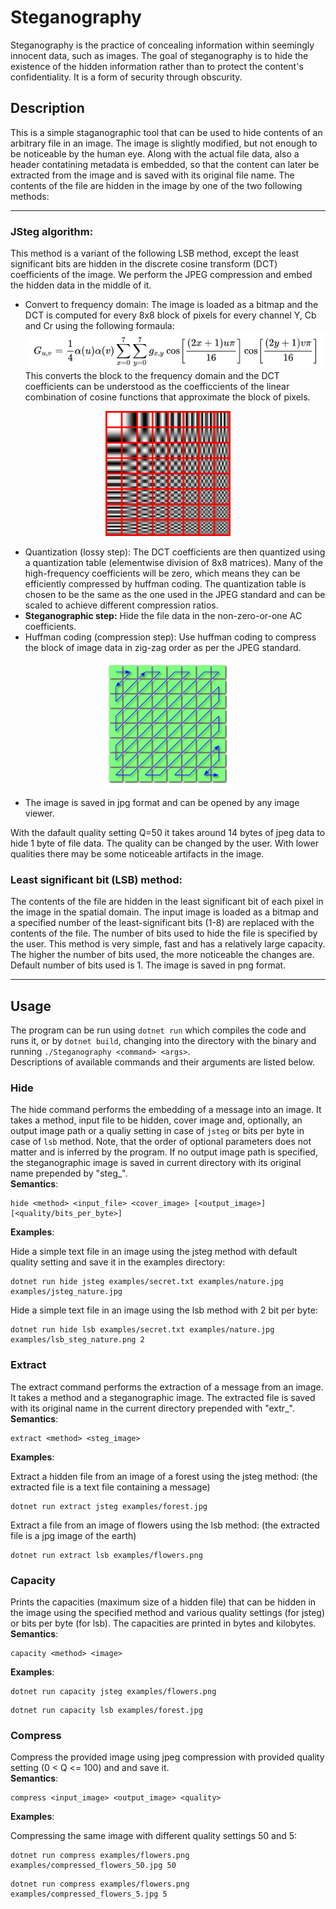 # Steganography
Steganography is the practice of concealing information within seemingly innocent data, such as images. The goal of steganography is to hide the existence of the hidden information rather than to protect the content's confidentiality. It is a form of security through obscurity.
## Description
This is a simple staganographic tool that can be used to hide contents of an arbitrary file in an image. The image is slightly modified, but not enough to be noticeable by the human eye. Along with the actual file data, also a header contatining metadata is embedded, so that the content can later be extracted from the image and is saved with its original file name. The contents of the file are hidden in the image by one of the two following methods:

---

### JSteg algorithm:
This method is a variant of the following LSB method, except the least significant bits are hidden in the discrete cosine transform (DCT) coefficients of the image. We perform the JPEG compression and embed the hidden data in the middle of it. 
- Convert to frequency domain: The image is loaded as a bitmap and the DCT is computed for every 8x8 block of pixels for every channel Y, Cb and Cr using the following formaula: ![DCT formula](assets/DCT2.png)  
This converts the block to the frequency domain and the DCT coefficients can be understood as the coefficcients of the linear combination of cosine functions that approximate the block of pixels.  
<div align="center">
  <img src="assets/Dctjpeg.png" alt="visualization of DCT matrix" width="200"/>
</div>
<!-- ![visualization of DCT matrix](assets/Dctjpeg.png) -->

- Quantization (lossy step): The DCT coefficients are then quantized using a quantization table (elementwise division of 8x8 matrices). Many of the high-frequency coefficients will be zero, which means they can be efficiently compressed by huffman coding. The quantization table is chosen to be the same as the one used in the JPEG standard and can be scaled to achieve different compression ratios.
- **Steganographic step:** Hide the file data in the non-zero-or-one AC coefficients.
- Huffman coding (compression step): Use huffman coding to compress the block of image data in zig-zag order as per the JPEG standard.  
<div align="center">
    <img src="assets/zigZagPattern.png" alt="visualization of the zig-zag pattern" width="200"/>
</div>  

- The image is saved in jpg format and can be opened by any image viewer.  

With the dafault quality setting Q=50 it takes around 14 bytes of jpeg data to hide 1 byte of file data. The quality can be changed by the user. With lower qualities there may be some noticeable artifacts in the image.
### Least significant bit (LSB) method: 
The contents of the file are hidden in the least significant bit of each pixel in the image in the spatial domain. The input image is loaded as a bitmap and a specified number of the least-significant bits (1-8) are replaced with the contents of the file. The number of bits used to hide the file is specified by the user. This method is very simple, fast and has a relatively large capacity. The higher the number of bits used, the more noticeable the changes are. Default number of bits used is 1. The image is saved in png format.

---

## Usage
The program can be run using `dotnet run` which compiles the code and runs it, or by `dotnet build`, changing into the directory with the binary and running `./Steganography <command> <args>`.  
Descriptions of available commands and their arguments are listed below.
### Hide
The hide command performs the embedding of a message into an image. It takes a method, input file to be hidden, cover image and, optionally, an output image path or a qualiy setting in case of `jsteg` or bits per byte in case of `lsb` method. Note, that the order of optional parameters does not matter and is inferred by the program. If no output image path is specified, the steganographic image is saved in current directory with its original name prepended by "steg_".  
**Semantics**:
```
hide <method> <input_file> <cover_image> [<output_image>] [<quality/bits_per_byte>]
```
**Examples**:

Hide a simple text file in an image using the jsteg method with default quality setting and save it in the examples directory:
```
dotnet run hide jsteg examples/secret.txt examples/nature.jpg examples/jsteg_nature.jpg
```

Hide a simple text file in an image using the lsb method with 2 bit per byte:
```
dotnet run hide lsb examples/secret.txt examples/nature.jpg examples/lsb_steg_nature.png 2
```

### Extract
The extract command performs the extraction of a message from an image. It takes a method and a steganographic image. The extracted file is saved with its original name in the current directory prepended with "extr_".  
**Semantics**:
```
extract <method> <steg_image>
```
**Examples**:

Extract a hidden file from an image of a forest using the jsteg method: (the extracted file is a text file containing a message)
```
dotnet run extract jsteg examples/forest.jpg
```

Extract a file from an image of flowers using the lsb method: (the extracted file is a jpg image of the earth)
```
dotnet run extract lsb examples/flowers.png
```

### Capacity
Prints the capacities (maximum size of a hidden file) that can be hidden in the image using the specified method and various quality settings (for jsteg) or bits per byte (for lsb). The capacities are printed in bytes and kilobytes.  
**Semantics**:
```
capacity <method> <image>
```
**Examples**:
```
dotnet run capacity jsteg examples/flowers.png
```
```
dotnet run capacity lsb examples/forest.jpg
```

### Compress
Compress the provided image using jpeg compression with provided quality setting (0 < Q <= 100) and and save it.  
**Semantics**:
```
compress <input_image> <output_image> <quality>
```
**Examples**:

Compressing the same image with different quality settings 50 and 5:
```
dotnet run compress examples/flowers.png examples/compressed_flowers_50.jpg 50
```
```
dotnet run compress examples/flowers.png examples/compressed_flowers_5.jpg 5
```

